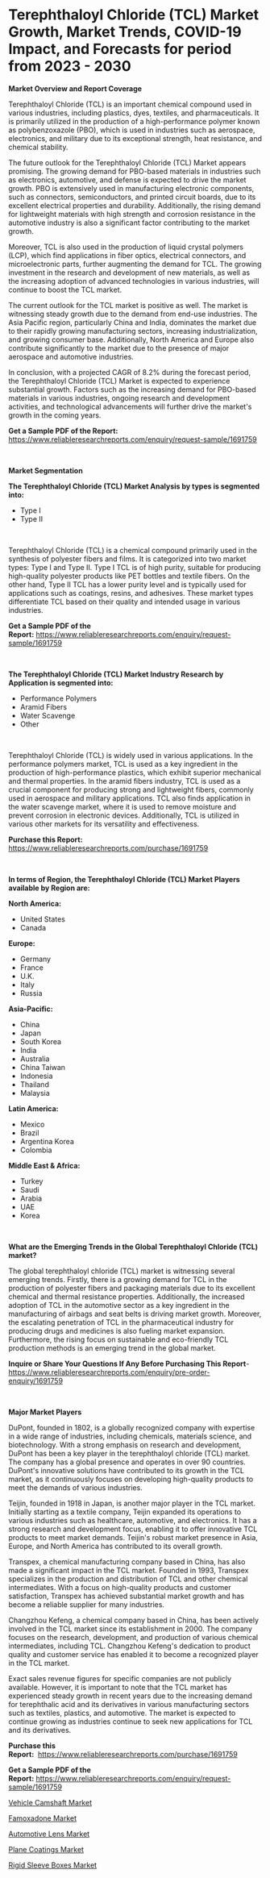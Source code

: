 <p><h1>Terephthaloyl Chloride (TCL) Market Growth, Market Trends, COVID-19 Impact, and Forecasts for period from 2023 - 2030</h1></p><p><strong>Market Overview and Report Coverage</strong></p>
<p><p>Terephthaloyl Chloride (TCL) is an important chemical compound used in various industries, including plastics, dyes, textiles, and pharmaceuticals. It is primarily utilized in the production of a high-performance polymer known as polybenzoxazole (PBO), which is used in industries such as aerospace, electronics, and military due to its exceptional strength, heat resistance, and chemical stability.</p><p>The future outlook for the Terephthaloyl Chloride (TCL) Market appears promising. The growing demand for PBO-based materials in industries such as electronics, automotive, and defense is expected to drive the market growth. PBO is extensively used in manufacturing electronic components, such as connectors, semiconductors, and printed circuit boards, due to its excellent electrical properties and durability. Additionally, the rising demand for lightweight materials with high strength and corrosion resistance in the automotive industry is also a significant factor contributing to the market growth.</p><p>Moreover, TCL is also used in the production of liquid crystal polymers (LCP), which find applications in fiber optics, electrical connectors, and microelectronic parts, further augmenting the demand for TCL. The growing investment in the research and development of new materials, as well as the increasing adoption of advanced technologies in various industries, will continue to boost the TCL market.</p><p>The current outlook for the TCL market is positive as well. The market is witnessing steady growth due to the demand from end-use industries. The Asia Pacific region, particularly China and India, dominates the market due to their rapidly growing manufacturing sectors, increasing industrialization, and growing consumer base. Additionally, North America and Europe also contribute significantly to the market due to the presence of major aerospace and automotive industries.</p><p>In conclusion, with a projected CAGR of 8.2% during the forecast period, the Terephthaloyl Chloride (TCL) Market is expected to experience substantial growth. Factors such as the increasing demand for PBO-based materials in various industries, ongoing research and development activities, and technological advancements will further drive the market's growth in the coming years.</p></p>
<p><strong>Get a Sample PDF of the Report:</strong> <a href="https://www.reliableresearchreports.com/enquiry/request-sample/1691759">https://www.reliableresearchreports.com/enquiry/request-sample/1691759</a></p>
<p>&nbsp;</p>
<p><strong>Market Segmentation</strong></p>
<p><strong>The Terephthaloyl Chloride (TCL) Market Analysis by types is segmented into:</strong></p>
<p><ul><li>Type I</li><li>Type II</li></ul></p>
<p>&nbsp;</p>
<p><p>Terephthaloyl Chloride (TCL) is a chemical compound primarily used in the synthesis of polyester fibers and films. It is categorized into two market types: Type I and Type II. Type I TCL is of high purity, suitable for producing high-quality polyester products like PET bottles and textile fibers. On the other hand, Type II TCL has a lower purity level and is typically used for applications such as coatings, resins, and adhesives. These market types differentiate TCL based on their quality and intended usage in various industries.</p></p>
<p><strong>Get a Sample PDF of the Report:</strong>&nbsp;<a href="https://www.reliableresearchreports.com/enquiry/request-sample/1691759">https://www.reliableresearchreports.com/enquiry/request-sample/1691759</a></p>
<p>&nbsp;</p>
<p><strong>The Terephthaloyl Chloride (TCL) Market Industry Research by Application is segmented into:</strong></p>
<p><ul><li>Performance Polymers</li><li>Aramid Fibers</li><li>Water Scavenge</li><li>Other</li></ul></p>
<p>&nbsp;</p>
<p><p>Terephthaloyl Chloride (TCL) is widely used in various applications. In the performance polymers market, TCL is used as a key ingredient in the production of high-performance plastics, which exhibit superior mechanical and thermal properties. In the aramid fibers industry, TCL is used as a crucial component for producing strong and lightweight fibers, commonly used in aerospace and military applications. TCL also finds application in the water scavenge market, where it is used to remove moisture and prevent corrosion in electronic devices. Additionally, TCL is utilized in various other markets for its versatility and effectiveness.</p></p>
<p><strong>Purchase this Report:</strong>&nbsp; <a href="https://www.reliableresearchreports.com/purchase/1691759">https://www.reliableresearchreports.com/purchase/1691759</a></p>
<p>&nbsp;</p>
<p><strong>In terms of Region, the Terephthaloyl Chloride (TCL) Market Players available by Region are:</strong></p>
<p>
    <p> <strong> North America: </strong>
        <ul>
            <li>United States</li>
            <li>Canada</li>
        </ul>
        </p> 
    <p> <strong> Europe: </strong>
        <ul>
            <li>Germany</li>
            <li>France</li>
            <li>U.K.</li>
            <li>Italy</li>
            <li>Russia</li>
        </ul>
        </p> 
    <p> <strong> Asia-Pacific: </strong>
        <ul>
            <li>China</li>
            <li>Japan</li>
            <li>South Korea</li>
            <li>India</li>
            <li>Australia</li>
            <li>China Taiwan</li>
            <li>Indonesia</li>
            <li>Thailand</li>
            <li>Malaysia</li>
        </ul>
        </p> 
    <p> <strong> Latin America: </strong>
        <ul>
            <li>Mexico</li>
            <li>Brazil</li>
            <li>Argentina Korea</li>
            <li>Colombia</li>
        </ul>
        </p> 
    <p> <strong> Middle East & Africa: </strong>
        <ul>
            <li>Turkey</li>
            <li>Saudi</li>
            <li>Arabia</li>
            <li>UAE</li>
            <li>Korea</li>
        </ul>
    </p>
    </p>
<p>&nbsp;</p>
<p><strong>What are the Emerging Trends in the Global Terephthaloyl Chloride (TCL) market?</strong></p>
<p><p>The global terephthaloyl chloride (TCL) market is witnessing several emerging trends. Firstly, there is a growing demand for TCL in the production of polyester fibers and packaging materials due to its excellent chemical and thermal resistance properties. Additionally, the increased adoption of TCL in the automotive sector as a key ingredient in the manufacturing of airbags and seat belts is driving market growth. Moreover, the escalating penetration of TCL in the pharmaceutical industry for producing drugs and medicines is also fueling market expansion. Furthermore, the rising focus on sustainable and eco-friendly TCL production methods is an emerging trend in the global market.</p></p>
<p><strong>Inquire or Share Your Questions If Any Before Purchasing This Report</strong>- <a href="https://www.reliableresearchreports.com/enquiry/pre-order-enquiry/1691759">https://www.reliableresearchreports.com/enquiry/pre-order-enquiry/1691759</a></p>
<p>&nbsp;</p>
<p><strong>Major Market Players</strong></p>
<p><p>DuPont, founded in 1802, is a globally recognized company with expertise in a wide range of industries, including chemicals, materials science, and biotechnology. With a strong emphasis on research and development, DuPont has been a key player in the terephthaloyl chloride (TCL) market. The company has a global presence and operates in over 90 countries. DuPont's innovative solutions have contributed to its growth in the TCL market, as it continuously focuses on developing high-quality products to meet the demands of various industries.</p><p>Teijin, founded in 1918 in Japan, is another major player in the TCL market. Initially starting as a textile company, Teijin expanded its operations to various industries such as healthcare, automotive, and electronics. It has a strong research and development focus, enabling it to offer innovative TCL products to meet market demands. Teijin's robust market presence in Asia, Europe, and North America has contributed to its overall growth.</p><p>Transpex, a chemical manufacturing company based in China, has also made a significant impact in the TCL market. Founded in 1993, Transpex specializes in the production and distribution of TCL and other chemical intermediates. With a focus on high-quality products and customer satisfaction, Transpex has achieved substantial market growth and has become a reliable supplier for many industries.</p><p>Changzhou Kefeng, a chemical company based in China, has been actively involved in the TCL market since its establishment in 2000. The company focuses on the research, development, and production of various chemical intermediates, including TCL. Changzhou Kefeng's dedication to product quality and customer service has enabled it to become a recognized player in the TCL market.</p><p>Exact sales revenue figures for specific companies are not publicly available. However, it is important to note that the TCL market has experienced steady growth in recent years due to the increasing demand for terephthalic acid and its derivatives in various manufacturing sectors such as textiles, plastics, and automotive. The market is expected to continue growing as industries continue to seek new applications for TCL and its derivatives.</p></p>
<p><strong>Purchase this Report:</strong>&nbsp;&nbsp;<a href="https://www.reliableresearchreports.com/purchase/1691759">https://www.reliableresearchreports.com/purchase/1691759</a></p>
<p></p>
<p><strong>Get a Sample PDF of the Report:</strong>&nbsp;<a href="https://www.reliableresearchreports.com/enquiry/request-sample/1691759">https://www.reliableresearchreports.com/enquiry/request-sample/1691759</a></p>
<p><p><a href="https://www.linkedin.com/pulse/vehicle-camshaft-market-size-2023-2030-global-industrial-hfdnc/">Vehicle Camshaft Market</a></p><p><a href="https://github.com/gdfhhhj/Market-Research-Report-List-1/blob/main/famoxadone-market.md">Famoxadone Market</a></p><p><a href="https://www.linkedin.com/pulse/automotive-lens-market-research-report-provides-thorough-pdbyc/">Automotive Lens Market</a></p><p><a href="https://github.com/gulaimolin/Market-Research-Report-List-1/blob/main/plane-coatings-market.md">Plane Coatings Market</a></p><p><a href="https://medium.com/@shaniekunze/rigid-sleeve-boxes-market-insights-into-market-cagr-market-trends-and-growth-strategies-96341b00645d">Rigid Sleeve Boxes Market</a></p></p>